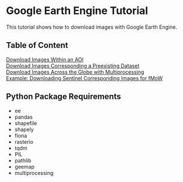 # Google Earth Engine Tutorial

This tutorial shows how to download images with Google Earth Engine.

## Table of Content
[Download Images Within an AOI](https://github.com/williamxz/googleearthengine/tree/main/within_aoi)   
[Download Images Corresponding a Preexisting Dataset](https://github.com/williamxz/googleearthengine/tree/main/within_aoi)   
[Download Images Across the Globe with Multiprocessing](https://github.com/williamxz/googleearthengine/tree/main/parallel_across_the_globe)   
[Example: Downloading Sentinel Corresponding Images for fMoW](https://github.com/williamxz/googleearthengine/tree/main/fmow-sentinel)   

## Python Package Requirements
- ee
- pandas
- shapefile
- shapely
- fiona
- rasterio
- tqdm
- PIL
- pathlib
- geemap
- multiprocessing
